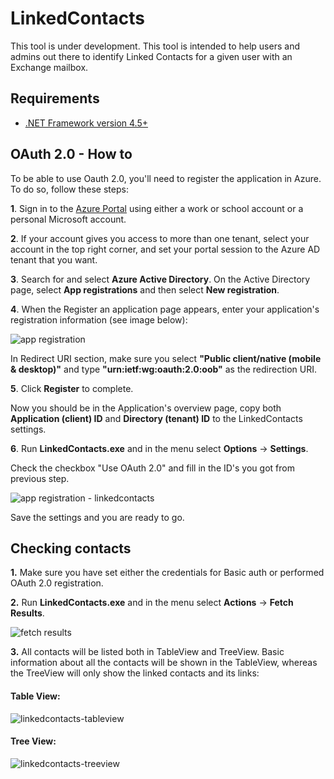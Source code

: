# LinkedContacts
This tool is under development. This tool is intended to help users and admins out there to identify Linked Contacts for a given user with an Exchange mailbox.

## Requirements

* [.NET Framework version 4.5+](https://dotnet.microsoft.com/download/dotnet-framework)

## OAuth 2.0 - How to

To be able to use Oauth 2.0, you'll need to register the application in Azure. To do so, follow these steps:

**1**. Sign in to the [Azure Portal](https://portal.azure.com/) using either a work or school account or a personal Microsoft account.

**2**. If your account gives you access to more than one tenant, select your account in the top right corner, and set your portal session to the Azure AD tenant that you want.

**3**. Search for and select **Azure Active Directory**. On the Active Directory page, select **App registrations** and then select **New registration**.

**4**. When the Register an application page appears, enter your application's registration information (see image below):

![app registration](https://user-images.githubusercontent.com/1156257/69982293-0089da00-152c-11ea-8a1c-fdf96576a013.png)

In Redirect URI section, make sure you select **"Public client/native (mobile & desktop)"** and type **"urn:ietf:wg:oauth:2.0:oob"** as the redirection URI.

**5**. Click **Register** to complete. 

Now you should be in the Application's overview page, copy both **Application (client)  ID** and **Directory (tenant) ID** to the LinkedContacts settings.

**6**. Run **LinkedContacts.exe** and in the menu select **Options** -> **Settings**.

Check the checkbox "Use OAuth 2.0" and fill in the ID's you got from previous step.

![app registration - linkedcontacts](https://user-images.githubusercontent.com/1156257/69988639-f078f700-1539-11ea-9286-adba4293bb7d.png)

Save the settings and you are ready to go.

## Checking contacts

**1.** Make sure you have set either the credentials for Basic auth or performed OAuth 2.0 registration.

**2.** Run **LinkedContacts.exe** and in the menu select **Actions** -> **Fetch Results**.

![fetch results](https://user-images.githubusercontent.com/1156257/70035615-18547300-15ab-11ea-9378-378006c5fda7.png)

**3.** All contacts will be listed both in TableView and TreeView. 
Basic information about all the contacts will be shown in the TableView, whereas the TreeView will only show the linked contacts and its links:

#### Table View:


![linkedcontacts-tableview](https://user-images.githubusercontent.com/1156257/70069823-591fac80-15ea-11ea-9da3-a243b84aa9fe.png)

#### Tree View:

![linkedcontacts-treeview](https://user-images.githubusercontent.com/1156257/70069824-59b84300-15ea-11ea-981a-8a87f9dbced1.png)


